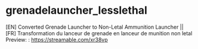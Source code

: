 # grenadelauncher_lesslethal
[EN] Converted Grenade Launcher to Non-Letal Ammunition Launcher ||
[FR] Transformation du lanceur de grenade en lanceur de munition non letal
Preview: : https://streamable.com/xr38vp
